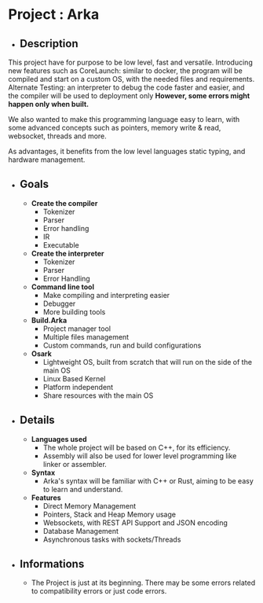 # Project : Arka

- ## Description
This project have for purpose to be low level, fast and versatile. Introducing new features such as CoreLaunch: similar to docker, the program will be compiled and start on a custom OS, with the needed files and requirements. Alternate Testing: an interpreter to debug the code faster and easier, and the compiler will be used to deployment only **However, some errors might happen only when built.**

We also wanted to make this programming language easy to learn, with some advanced concepts such as pointers, memory write & read, websocket, threads and more.

As advantages, it benefits from the low level languages static typing, and hardware management.

- ## Goals
    - **Create the compiler**
        - Tokenizer
        - Parser
        - Error handling
        - IR
        - Executable
    - **Create the interpreter**
        - Tokenizer
        - Parser
        - Error Handling
    - **Command line tool**
        - Make compiling and interpreting easier
        - Debugger
        - More building tools
    - **Build.Arka**
        - Project manager tool
        - Multiple files management
        - Custom commands, run and build configurations
    - **Osark**
        - Lightweight OS, built from scratch that will run on the side of the main OS
        - Linux Based Kernel
        - Platform independent
        - Share resources with the main OS
- ## Details
    - **Languages used**
      - The whole project will be based on C++, for its efficiency.
      - Assembly will also be used for lower level programming like linker or assembler.
    - **Syntax**
      - Arka's syntax will be familiar with C++ or Rust, aiming to be easy to learn and understand.
    - **Features**
      - Direct Memory Management
      - Pointers, Stack and Heap Memory usage
      - Websockets, with REST API Support and JSON encoding
      - Database Management
      - Asynchronous tasks with sockets/Threads


- ## Informations
  - The Project is just at its beginning. There may be some errors related to compatibility errors or just code errors.
